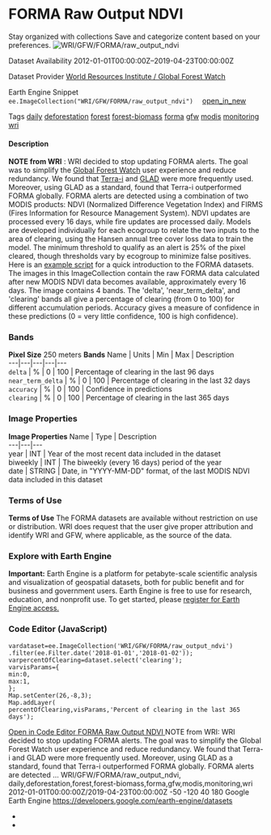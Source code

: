  
#  FORMA Raw Output NDVI 
Stay organized with collections  Save and categorize content based on your preferences. 
![WRI/GFW/FORMA/raw_output_ndvi](https://developers.google.com/earth-engine/datasets/images/WRI/WRI_GFW_FORMA_raw_output_ndvi_sample.png) 

Dataset Availability
    2012-01-01T00:00:00Z–2019-04-23T00:00:00Z 

Dataset Provider
     [ World Resources Institute / Global Forest Watch ](https://www.globalforestwatch.org/) 

Earth Engine Snippet
     `    ee.ImageCollection("WRI/GFW/FORMA/raw_output_ndvi")   ` [ open_in_new ](https://code.earthengine.google.com/?scriptPath=Examples:Datasets/WRI/WRI_GFW_FORMA_raw_output_ndvi) 

Tags
     [daily](https://developers.google.com/earth-engine/datasets/tags/daily) [deforestation](https://developers.google.com/earth-engine/datasets/tags/deforestation) [forest](https://developers.google.com/earth-engine/datasets/tags/forest) [forest-biomass](https://developers.google.com/earth-engine/datasets/tags/forest-biomass) [forma](https://developers.google.com/earth-engine/datasets/tags/forma) [gfw](https://developers.google.com/earth-engine/datasets/tags/gfw) [modis](https://developers.google.com/earth-engine/datasets/tags/modis) [monitoring](https://developers.google.com/earth-engine/datasets/tags/monitoring) [wri](https://developers.google.com/earth-engine/datasets/tags/wri)
#### Description
**NOTE from WRI** : WRI decided to stop updating FORMA alerts. The goal was to simplify the [Global Forest Watch](https://www.globalforestwatch.org) user experience and reduce redundancy. We found that [Terra-i](http://www.terra-i.org/terra-i.html) and [GLAD](https://glad-forest-alert.appspot.com/) were more frequently used. Moreover, using GLAD as a standard, found that Terra-i outperformed FORMA globally.
FORMA alerts are detected using a combination of two MODIS products: NDVI (Normalized Difference Vegetation Index) and FIRMS (Fires Information for Resource Management System). NDVI updates are processed every 16 days, while fire updates are processed daily. Models are developed individually for each ecogroup to relate the two inputs to the area of clearing, using the Hansen annual tree cover loss data to train the model. The minimum threshold to qualify as an alert is 25% of the pixel cleared, though thresholds vary by ecogroup to minimize false positives. Here is an [example script](https://code.earthengine.google.com/f29b1e4360f3fc36847bd789ceeb20f6) for a quick introduction to the FORMA datasets.
The images in this ImageCollection contain the raw FORMA data calculated after new MODIS NDVI data becomes available, approximately every 16 days.
The image contains 4 bands. The 'delta', 'near_term_delta', and 'clearing' bands all give a percentage of clearing (from 0 to 100) for different accumulation periods. Accuracy gives a measure of confidence in these predictions (0 = very little confidence, 100 is high confidence).
### Bands
**Pixel Size** 250 meters 
**Bands**
Name | Units | Min | Max | Description  
---|---|---|---|---  
`delta` | % |  0  |  100  | Percentage of clearing in the last 96 days  
`near_term_delta` | % |  0  |  100  | Percentage of clearing in the last 32 days  
`accuracy` | % |  0  |  100  | Confidence in predictions  
`clearing` | % |  0  |  100  | Percentage of clearing in the last 365 days  
### Image Properties
**Image Properties**
Name | Type | Description  
---|---|---  
year | INT | Year of the most recent data included in the dataset  
biweekly | INT | The biweekly (every 16 days) period of the year  
date | STRING | Date, in "YYYY-MM-DD" format, of the last MODIS NDVI data included in this dataset  
### Terms of Use
**Terms of Use**
The FORMA datasets are available without restriction on use or distribution. WRI does request that the user give proper attribution and identify WRI and GFW, where applicable, as the source of the data.
### Explore with Earth Engine
**Important:** Earth Engine is a platform for petabyte-scale scientific analysis and visualization of geospatial datasets, both for public benefit and for business and government users. Earth Engine is free to use for research, education, and nonprofit use. To get started, please [register for Earth Engine access.](https://console.cloud.google.com/earth-engine)
### Code Editor (JavaScript)
```
vardataset=ee.ImageCollection('WRI/GFW/FORMA/raw_output_ndvi')
.filter(ee.Filter.date('2018-01-01','2018-01-02'));
varpercentOfClearing=dataset.select('clearing');
varvisParams={
min:0,
max:1,
};
Map.setCenter(26,-8,3);
Map.addLayer(
percentOfClearing,visParams,'Percent of clearing in the last 365 days');
```
[ Open in Code Editor ](https://code.earthengine.google.com/?scriptPath=Examples:Datasets/WRI/WRI_GFW_FORMA_raw_output_ndvi)
[ FORMA Raw Output NDVI ](https://developers.google.com/earth-engine/datasets/catalog/WRI_GFW_FORMA_raw_output_ndvi)
NOTE from WRI: WRI decided to stop updating FORMA alerts. The goal was to simplify the Global Forest Watch user experience and reduce redundancy. We found that Terra-i and GLAD were more frequently used. Moreover, using GLAD as a standard, found that Terra-i outperformed FORMA globally. FORMA alerts are detected …
WRI/GFW/FORMA/raw_output_ndvi, daily,deforestation,forest,forest-biomass,forma,gfw,modis,monitoring,wri 
2012-01-01T00:00:00Z/2019-04-23T00:00:00Z
-50 -120 40 180 
Google Earth Engine
https://developers.google.com/earth-engine/datasets
  * [ ](https://doi.org/https://www.globalforestwatch.org/)
  * [ ](https://doi.org/https://developers.google.com/earth-engine/datasets/catalog/WRI_GFW_FORMA_raw_output_ndvi)


